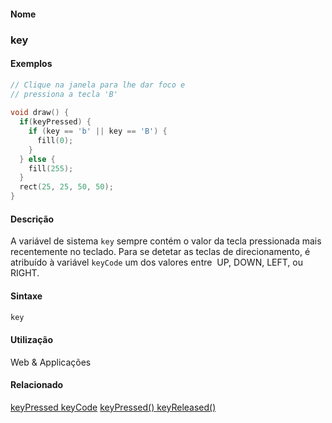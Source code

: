 
#### Nome
### key

#### Exemplos

```pde
// Clique na janela para lhe dar foco e 
// pressiona a tecla 'B'
 
void draw() { 
  if(keyPressed) { 
    if (key == 'b' || key == 'B') { 
      fill(0); 
    } 
  } else { 
    fill(255); 
  } 
  rect(25, 25, 50, 50); 
} 

```



#### Descrição
A variável de sistema `key`
sempre contém o valor da tecla pressionada mais recentemente no
teclado. Para se detetar as teclas de direcionamento, é
atribuído à variável `keyCode` um dos valores entre  UP, DOWN, LEFT, ou RIGHT.

#### Sintaxe
```pde
key

```

#### Utilização

	
Web & Applicações

#### Relacionado
[keyPressed ](keyPressed
)
[keyCode](keyCode
)
[keyPressed() ](keyPressed_
)
[keyReleased() ](keyReleased_
)

